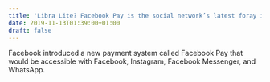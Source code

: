 ```yaml
---
title: 'Libra Lite? Facebook Pay is the social network’s latest foray into finance'
date: 2019-11-13T01:39:00+01:00
draft: false
---
```


Facebook introduced a new payment system called Facebook Pay that would be accessible with Facebook, Instagram, Facebook Messenger, and WhatsApp.
